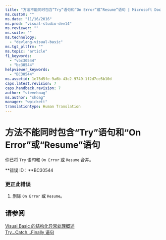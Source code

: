 ```yaml
---
title: "方法不能同时包含“Try”语句和“On Error”或“Resume”语句 | Microsoft Docs"
ms.custom: ""
ms.date: "11/16/2016"
ms.prod: "visual-studio-dev14"
ms.reviewer: ""
ms.suite: ""
ms.technology: 
  - "devlang-visual-basic"
ms.tgt_pltfrm: ""
ms.topic: "article"
f1_keywords: 
  - "vbc30544"
  - "bc30544"
helpviewer_keywords: 
  - "BC30544"
ms.assetid: 1e75d5fe-9a6b-43c2-9749-1f2d7ce5b10d
caps.latest.revision: 7
caps.handback.revision: 7
author: "stevehoag"
ms.author: "shoag"
manager: "wpickett"
translationtype: Human Translation
---
```

# 方法不能同时包含“Try”语句和“On Error”或“Resume”语句
你已将 `Try` 语句和 `On Error` 或 `Resume` 合并。  
  
 **错误 ID：**BC30544  
  
### 更正此错误  
  
1.  删除 `On Error` 或 `Resume`。  
  
## 请参阅  
 [Visual Basic 的结构化异常处理概述](http://msdn.microsoft.com/zh-cn/bb81af80-a735-4873-9711-6151a48e418a)   
 [Try...Catch...Finally 语句](../../visual-basic/language-reference/statements/try-catch-finally-statement.md)